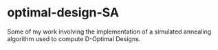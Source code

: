 # optimal-design-SA
Some of my work involving the implementation of a simulated annealing algorithm used to compute D-Optimal Designs.
